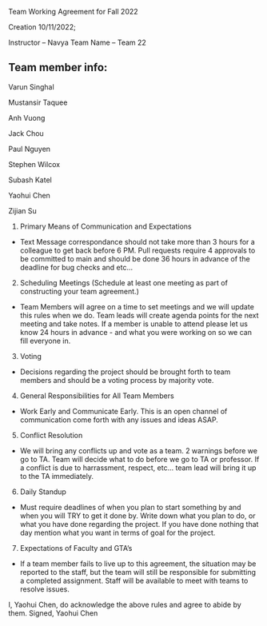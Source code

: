 Team Working Agreement for Fall 2022

Creation 10/11/2022;

Instructor – Navya 
Team Name – Team 22

## Team member info:   
Varun Singhal

Mustansir Taquee

Anh Vuong

Jack Chou

Paul Nguyen

Stephen Wilcox

Subash Katel

Yaohui Chen

Zijian Su


1. Primary Means of Communication and Expectations

- Text Message correspondance should not take more than 3 hours for a colleague to get back before 6 PM.
Pull requests require 4 approvals to be committed to main and should be done 36 hours in advance of the deadline for bug checks and etc... 

2. Scheduling Meetings (Schedule at least one meeting as part of constructing your team agreement.)

- Team Members will agree on a time to set meetings and we will update this rules when we do. Team leads will create agenda points for the next meeting and take notes. If a member is unable to attend please let us know 24 hours in advance - and what you were working on so we can fill everyone in. 

3. Voting   

- Decisions regarding the project should be brought forth to team members and should be a voting process by majority vote. 

4. General Responsibilities for All Team Members

- Work Early and Communicate Early. This is an open channel of communication come forth with any issues and ideas ASAP.

5. Conflict Resolution

- We will bring any conflicts up and vote as a team. 2 warnings before we go to TA. Team will decide what to do before we go to TA or professor. If a conflict is due to harrassment, respect, etc... team lead will bring it up to the TA immediately.

6. Daily Standup
- Must require deadlines of when you plan to start something by and when you will TRY to get it done by.
Write down what you plan to do, or what you have done regarding the project. If you have done nothing that day mention what you want in terms of goal for the project. 

7. Expectations of Faculty and GTA’s

- If a team member fails to live up to this agreement, the situation may be reported to the staff, but the team will still be responsible for submitting a completed assignment. Staff will be available to meet with teams to resolve issues.

I, Yaohui Chen, do acknowledge the above rules and agree to abide by them. Signed, Yaohui Chen
